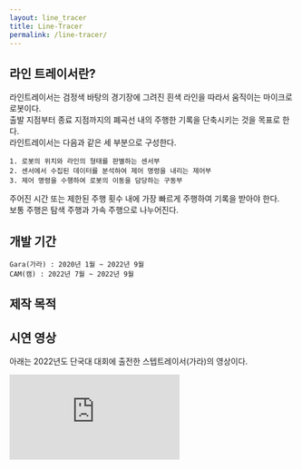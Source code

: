 ```yaml
---
layout: line_tracer
title: Line-Tracer
permalink: /line-tracer/
---
```


## 라인 트레이서란?

라인트레이서는 검정색 바탕의 경기장에 그려진 흰색 라인을 따라서 움직이는 마이크로 로봇이다.   
출발 지점부터 종료 지점까지의 폐곡선 내의 주행한 기록을 단축시키는 것을 목표로 한다.   
라인트레이서는 다음과 같은 세 부분으로 구성한다.
    
    1. 로봇의 위치와 라인의 형태를 판별하는 센서부
    2. 센서에서 수집된 데이터를 분석하여 제어 명령을 내리는 제어부
    3. 제어 명령을 수행하여 로봇의 이동을 담당하는 구동부

주어진 시간 또는 제한된 주행 횟수 내에 가장 빠르게 주행하여 기록을 받아야 한다.   
보통 주행은 탐색 주행과 가속 주행으로 나누어진다.

## 개발 기간

    Gara(가라) : 2020년 1월 ~ 2022년 9월   
    CAM(캠) : 2022년 7월 ~ 2022년 9월

## 제작 목적



## 시연 영상

아래는 2022년도 단국대 대회에 출전한 스텝트레이서(가라)의 영상이다.

<div class="respondFrame">
 <iframe src="https://www.youtube.com/embed/8kcgrF84E4c?start=114" frameborder="0" allowfullscreen></iframe>
</div>


